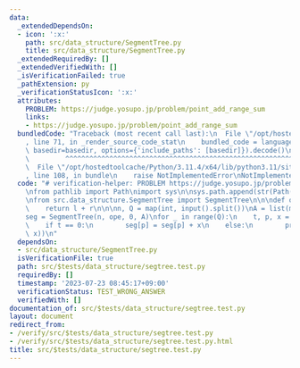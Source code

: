 ```yaml
---
data:
  _extendedDependsOn:
  - icon: ':x:'
    path: src/data_structure/SegmentTree.py
    title: src/data_structure/SegmentTree.py
  _extendedRequiredBy: []
  _extendedVerifiedWith: []
  _isVerificationFailed: true
  _pathExtension: py
  _verificationStatusIcon: ':x:'
  attributes:
    PROBLEM: https://judge.yosupo.jp/problem/point_add_range_sum
    links:
    - https://judge.yosupo.jp/problem/point_add_range_sum
  bundledCode: "Traceback (most recent call last):\n  File \"/opt/hostedtoolcache/Python/3.11.4/x64/lib/python3.11/site-packages/onlinejudge_verify/documentation/build.py\"\
    , line 71, in _render_source_code_stat\n    bundled_code = language.bundle(stat.path,\
    \ basedir=basedir, options={'include_paths': [basedir]}).decode()\n          \
    \         ^^^^^^^^^^^^^^^^^^^^^^^^^^^^^^^^^^^^^^^^^^^^^^^^^^^^^^^^^^^^^^^^^^^^^^^^^^^^^^^^^\n\
    \  File \"/opt/hostedtoolcache/Python/3.11.4/x64/lib/python3.11/site-packages/onlinejudge_verify/languages/python.py\"\
    , line 108, in bundle\n    raise NotImplementedError\nNotImplementedError\n"
  code: "# verification-helper: PROBLEM https://judge.yosupo.jp/problem/point_add_range_sum\n\
    \nfrom pathlib import Path\nimport sys\n\nsys.path.append(str(Path(__file__).resolve().parent.parent.parent.parent))\n\
    \nfrom src.data_structure.SegmentTree import SegmentTree\n\n\ndef ope(l, r):\n\
    \    return l + r\n\n\nn, Q = map(int, input().split())\nA = list(map(int, input().split()))\n\
    seg = SegmentTree(n, ope, 0, A)\nfor _ in range(Q):\n    t, p, x = map(int, input().split())\n\
    \    if t == 0:\n        seg[p] = seg[p] + x\n    else:\n        print(seg.prod(p,\
    \ x))\n"
  dependsOn:
  - src/data_structure/SegmentTree.py
  isVerificationFile: true
  path: src/$tests/data_structure/segtree.test.py
  requiredBy: []
  timestamp: '2023-07-23 08:45:17+09:00'
  verificationStatus: TEST_WRONG_ANSWER
  verifiedWith: []
documentation_of: src/$tests/data_structure/segtree.test.py
layout: document
redirect_from:
- /verify/src/$tests/data_structure/segtree.test.py
- /verify/src/$tests/data_structure/segtree.test.py.html
title: src/$tests/data_structure/segtree.test.py
---
```

